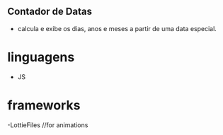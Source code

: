 ## Contador de Datas

- calcula e exibe os dias, anos e meses a partir de uma data especial.

# linguagens

- JS

# frameworks 
-LottieFiles //for animations